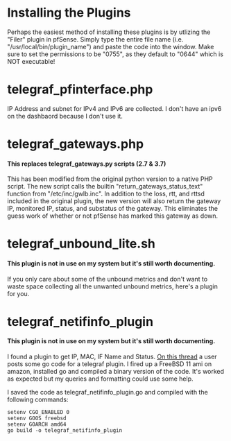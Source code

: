 # Installing the Plugins
Perhaps the easiest method of installing these plugins is by utlizing the "Filer" plugin in pfSense. Simply type the entire file name (i.e. "/usr/local/bin/plugin_name") and paste the code into the window. Make sure to set the permissions to be "0755", as they default to "0644" which is NOT executable!

# telegraf_pfinterface.php
IP Address and subnet for IPv4 and IPv6 are collected.  I don't have an ipv6 on the dashbaord because I don't use it.

# telegraf_gateways.php
#### This replaces telegraf_gateways.py scripts (2.7 & 3.7) 
This has been modified from the original python version to a native PHP script. The new script calls the builtin "return_gateways_status_text" function from "/etc/inc/gwlb.inc". In addition to the loss, rtt, and rttsd included in the original plugin, the new version will also return the gateway IP, monitored IP, status, and substatus of the gateway. This eliminates the guess work of whether or not pfSense has marked this gateway as down. 

# telegraf_unbound_lite.sh
#### This plugin is not in use on my system but it's still worth documenting.
If you only care about some of the unbound metrics and don't want to waste space collecting all the unwanted unbound metrics, here's a plugin for you.

# telegraf_netifinfo_plugin
#### This plugin is not in use on my system but it's still worth documenting.
I found a plugin to get IP, MAC, IF Name and Status. [On this thread](https://github.com/influxdata/telegraf/issues/3756#issuecomment-485606025 "On this thread") a user posts some go code for a telegraf plugin. I fired up a FreeBSD 11 ami on amazon, installed go and compiled a binary version of the code. It's worked as expected but my queries and formatting could use some help.

I saved the code as telegraf_netifinfo_plugin.go and compiled with the following commands:

    setenv CGO_ENABLED 0
    setenv GOOS freebsd
    setenv GOARCH amd64
    go build -o telegraf_netifinfo_plugin
